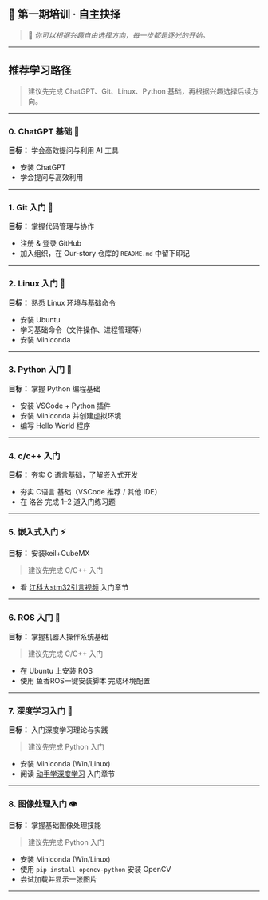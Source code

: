 

## 🌟 第一期培训 · 自主抉择

> 📖 *你可以根据兴趣自由选择方向，每一步都是逐光的开始。*

---

## 推荐学习路径

> 建议先完成 ChatGPT、Git、Linux、Python 基础，再根据兴趣选择后续方向。

---

### 0. ChatGPT 基础 🚀
**目标：** 学会高效提问与利用 AI 工具

- 安装 ChatGPT
- 学会提问与高效利用

---

### 1. Git 入门 🐙
**目标：** 掌握代码管理与协作

- 注册 & 登录 GitHub
- 加入组织，在 Our-story 仓库的 `README.md` 中留下印记

---

### 2. Linux 入门 🐧
**目标：** 熟悉 Linux 环境与基础命令

- 安装 Ubuntu
- 学习基础命令（文件操作、进程管理等）
- 安装 Miniconda

---

### 3. Python 入门 🐍
**目标：** 掌握 Python 编程基础

- 安装 VSCode + Python 插件
- 安装 Miniconda 并创建虚拟环境
- 编写 Hello World 程序

---
### 4. c/c++ 入门 
**目标：** 夯实 C 语言基础，了解嵌入式开发

- 夯实 C语言 基础（VSCode 推荐 / 其他 IDE）
- 在 洛谷 完成 1–2 道入门练习题

---
### 5. 嵌入式入门 ⚡
**目标：** 安装keil+CubeMX
> 建议先完成 C/C++ 入门

- 看 [江科大stm32引言视频](https://www.bilibili.com/video/BV1th411z7sn/) 入门章节


---

### 6. ROS 入门 🤖
**目标：** 掌握机器人操作系统基础
> 建议先完成 C/C++ 入门

- 在 Ubuntu 上安装 ROS
- 使用 鱼香ROS一键安装脚本 完成环境配置

---

### 7. 深度学习入门 🧠
**目标：** 入门深度学习理论与实践
> 建议先完成 Python 入门

- 安装 Miniconda (Win/Linux)
- 阅读 [动手学深度学习](https://zh.d2l.ai/chapter_introduction/index.html) 入门章节

---

### 8. 图像处理入门 👁️
**目标：** 掌握基础图像处理技能
> 建议先完成 Python 入门

- 安装 Miniconda (Win/Linux)
- 使用 `pip install opencv-python` 安装 OpenCV
- 尝试加载并显示一张图片

---
